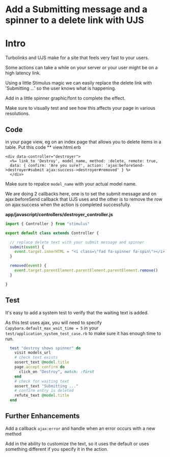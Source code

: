 # Add a Submitting message and a spinner to a delete link with UJS

# Intro
Turbolinks and UJS make for a site that feels very fast to your users.

Some actions can take a while on your server or your user might be on a high latency link.

Using a little Stimulus magic we can easily replace the delete link with 'Submitting ...' so the user knows what is happening.

Add in a little spinner graphic/font to complete the effect. 

Make sure to visually test and see how this affects your page in various resolutions.



## Code

in your page view, eg on an index page that allows you to delete items in a table. Put this code 
** view.html.erb
```erb
<div data-controller="destroyer">
  <%= link_to 'Destroy', model_name, method: :delete, remote: true, 
  data: { confirm: 'Are you sure?', action: 'ajax:beforeSend->destroyer#submit ajax:success->destroyer#removed' } %>
  </div>
```

Make sure to repalce `model_name` with your actual model name.

We are doing 2 callbacks here, one is to set the submit message and on ajax:beforeSend callback that UJS uses and the other is to remove the row on ajax:success when the action is completed successfully. 



**app/javascript/controllers/destroyer_controller.js**
```javascript
import { Controller } from "stimulus"

export default class extends Controller {

  // replace delete text with your submit message and spinner
  submit(event) {
    event.target.innerHTML = "<i class=\"fad fa-spinner fa-spin\"></i> Submitting ..."
  }

  removed(event) {
    event.target.parentElement.parentElement.parentElement.remove()
  }

}
```

## Test

It's easy to add a system test to verify that the waiting text is added.

As this test uses ajax, you will need to specify `Capybara.default_max_wait_time = 5` in your `test/application_system_test_case.rb` to make sure it has enough time to run.

```ruby
  test "destroy shows spinner" do
    visit models_url
    # check text exists
    assert_text @model.title
    page.accept_confirm do
      click_on "Destroy", match: :first
    end
    # check for waiting text
    assert_text "Submitting ..."
    # confirm entry is deleted 
    refute_text @model.title
  end
```

## Further Enhancements

Add a callback `ajax:error` and handle when an error occurs with a new method

Add in the ability to customize the text, so it uses the default or uses something different if you specify it in the action.

